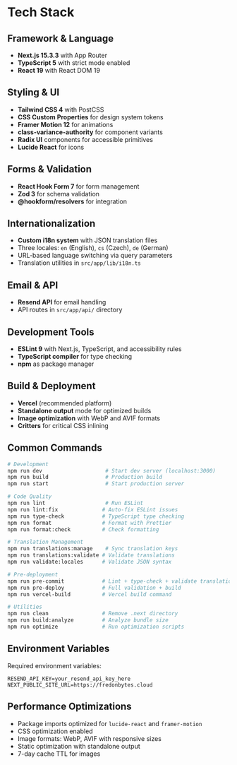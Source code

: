 # Tech Stack

## Framework & Language

- **Next.js 15.3.3** with App Router
- **TypeScript 5** with strict mode enabled
- **React 19** with React DOM 19

## Styling & UI

- **Tailwind CSS 4** with PostCSS
- **CSS Custom Properties** for design system tokens
- **Framer Motion 12** for animations
- **class-variance-authority** for component variants
- **Radix UI** components for accessible primitives
- **Lucide React** for icons

## Forms & Validation

- **React Hook Form 7** for form management
- **Zod 3** for schema validation
- **@hookform/resolvers** for integration

## Internationalization

- **Custom i18n system** with JSON translation files
- Three locales: `en` (English), `cs` (Czech), `de` (German)
- URL-based language switching via query parameters
- Translation utilities in `src/app/lib/i18n.ts`

## Email & API

- **Resend API** for email handling
- API routes in `src/app/api/` directory

## Development Tools

- **ESLint 9** with Next.js, TypeScript, and accessibility rules
- **TypeScript compiler** for type checking
- **npm** as package manager

## Build & Deployment

- **Vercel** (recommended platform)
- **Standalone output** mode for optimized builds
- **Image optimization** with WebP and AVIF formats
- **Critters** for critical CSS inlining

## Common Commands

```bash
# Development
npm run dev                    # Start dev server (localhost:3000)
npm run build                  # Production build
npm run start                  # Start production server

# Code Quality
npm run lint                   # Run ESLint
npm run lint:fix              # Auto-fix ESLint issues
npm run type-check            # TypeScript type checking
npm run format                # Format with Prettier
npm run format:check          # Check formatting

# Translation Management
npm run translations:manage    # Sync translation keys
npm run translations:validate # Validate translations
npm run validate:locales      # Validate JSON syntax

# Pre-deployment
npm run pre-commit            # Lint + type-check + validate translations
npm run pre-deploy            # Full validation + build
npm run vercel-build          # Vercel build command

# Utilities
npm run clean                 # Remove .next directory
npm run build:analyze         # Analyze bundle size
npm run optimize              # Run optimization scripts
```

## Environment Variables

Required environment variables:

```env
RESEND_API_KEY=your_resend_api_key_here
NEXT_PUBLIC_SITE_URL=https://fredonbytes.cloud
```

## Performance Optimizations

- Package imports optimized for `lucide-react` and `framer-motion`
- CSS optimization enabled
- Image formats: WebP, AVIF with responsive sizes
- Static optimization with standalone output
- 7-day cache TTL for images
